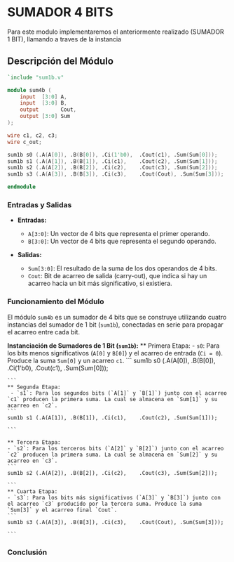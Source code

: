 
# SUMADOR 4 BITS

Para este modulo implementaremos el anteriormente realizado (SUMADOR 1 BIT), llamando a traves de la instancia 

## Descripción del Módulo

```verilog
`include "sum1b.v"

module sum4b (
    input  [3:0] A,
    input  [3:0] B,
    output       Cout,
    output [3:0] Sum
);

wire c1, c2, c3;
wire c_out;

sum1b s0 (.A(A[0]), .B(B[0]), .Ci(1'b0),  .Cout(c1), .Sum(Sum[0]));
sum1b s1 (.A(A[1]), .B(B[1]), .Ci(c1),    .Cout(c2), .Sum(Sum[1]));
sum1b s2 (.A(A[2]), .B(B[2]), .Ci(c2),    .Cout(c3), .Sum(Sum[2]));
sum1b s3 (.A(A[3]), .B(B[3]), .Ci(c3),    .Cout(Cout), .Sum(Sum[3]));

endmodule
```

### Entradas y Salidas

- **Entradas:**
  - `A[3:0]`: Un vector de 4 bits que representa el primer operando.
  - `B[3:0]`: Un vector de 4 bits que representa el segundo operando.

- **Salidas:**
  - `Sum[3:0]`: El resultado de la suma de los dos operandos de 4 bits.
  - `Cout`: Bit de acarreo de salida (carry-out), que indica si hay un acarreo hacia un bit más significativo, si existiera.

### Funcionamiento del Módulo

El módulo `sum4b` es un sumador de 4 bits que se construye utilizando cuatro instancias del sumador de 1 bit (`sum1b`), conectadas en serie para propagar el acarreo entre cada bit.

**Instanciación de Sumadores de 1 Bit (`sum1b`):**
	** Primera Etapa:
	- `s0`: Para los bits menos significativos (`A[0]` y `B[0]`) y el acarreo de entrada (`Ci = 0`). Produce la suma `Sum[0]` y un acarreo `c1`.
	```
	sum1b s0 (.A(A[0]), .B(B[0]), .Ci(1'b0),  .Cout(c1), .Sum(Sum[0]));

	```
	** Segunda Etapa:
	 - `s1`: Para los segundos bits (`A[1]` y `B[1]`) junto con el acarreo `c1` producen la primera suma. La cual se almacena en `Sum[1]` y su acarreo en `c2`.
	```
	sum1b s1 (.A(A[1]), .B(B[1]), .Ci(c1),    .Cout(c2), .Sum(Sum[1]));

	```

	** Tercera Etapa:
   	- `s2`: Para los terceros bits (`A[2]` y `B[2]`) junto con el acarreo `c2` producen la primera suma. La cual se almacena en `Sum[2]` y su acarreo en `c3`.
	```
	sum1b s2 (.A(A[2]), .B(B[2]), .Ci(c2),    .Cout(c3), .Sum(Sum[2]));

	```
	** Cuarta Etapa:
	- `s3`: Para los bits más significativos (`A[3]` y `B[3]`) junto con el acarreo `c3` producido por la tercera suma. Produce la suma `Sum[3]` y el acarreo final `Cout`.
	```
	sum1b s3 (.A(A[3]), .B(B[3]), .Ci(c3),    .Cout(Cout), .Sum(Sum[3]));

	```
### Conclusión



